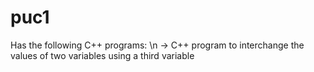 # puc1
Has the following C++ programs: \n
  -> C++ program to interchange the values of two variables using a third variable
